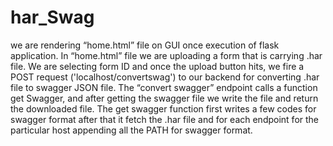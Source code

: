 # har_Swag

we are rendering “home.html” file on GUI once execution of flask application. In “home.html” file we are uploading a form that is carrying .har file. We are selecting form ID and once the upload button hits, we fire a POST request ('localhost/convertswag') to our backend for converting .har file to swagger JSON file. 
The “convert swagger” endpoint calls a function get Swagger, and after getting the swagger file we write the file and return the downloaded file.
The get swagger function first writes a few codes for swagger format after that it fetch the .har file and for each endpoint for the particular host appending all the PATH for swagger format. 
